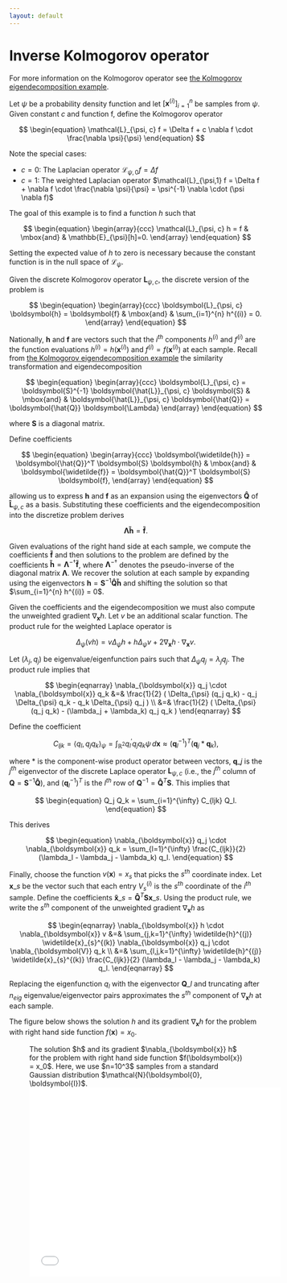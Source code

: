 ```yaml
---
layout: default
---
```


# Inverse Kolmogorov operator

For more information on the Kolmogorov operator see [the Kolmogorov eigendecomposition example](../Kolmogorov-eigendecomposition/description.md).

Let $\psi$ be a probability density function and let $\left[ \boldsymbol{x}^{(i)} \right]_{i=1}^{n}$ be samples from $\psi$. Given constant $c$ and function f, define the Kolmogorov operator

$$
\begin{equation}
  \mathcal{L}_{\psi, c} f = \Delta f + c \nabla f \cdot \frac{\nabla \psi}{\psi}
\end{equation}
$$

Note the special cases:
- $c=0$: The Laplacian operator $\mathcal{L}_{\psi,0} f = \Delta f$
- $c=1$: The weighted Laplacian operator $\mathcal{L}_{\psi,1} f = \Delta f + \nabla f \cdot \frac{\nabla \psi}{\psi} = \psi^{-1} \nabla \cdot (\psi \nabla f)$

The goal of this example is to find a function $h$ such that

$$
\begin{equation}
\begin{array}{ccc}
  \mathcal{L}_{\psi, c} h = f & \mbox{and} & \mathbb{E}_{\psi}[h]=0.
\end{array}
\end{equation}
$$

Setting the expected value of $h$ to zero is necessary because the constant function is in the null space of $\mathcal{L}_{\psi}$.

Given the discrete Kolmogorov operator $\boldsymbol{L}_{\psi, c}$, the discrete version of the problem is

$$
\begin{equation}
    \begin{array}{ccc}
       \boldsymbol{L}_{\psi, c} \boldsymbol{h} = \boldsymbol{f} & \mbox{and} & \sum_{i=1}^{n} h^{(i)} = 0.
    \end{array}
\end{equation}
$$

Nationally, $\boldsymbol{h}$ and $\boldsymbol{f}$ are vectors such that the $i^{th}$ components $h^{(i)}$ and $f^{(i)}$ are the function evaluations $h^{(i)} = h(\boldsymbol{x}^{(i)})$ and $f^{(i)} = f(\boldsymbol{x}^{(i)})$ at each sample. Recall from [the Kolmogorov eigendecomposition example](../Kolmogorov-eigendecomposition/description.md) the similarity transformation and eigendecomposition

$$
\begin{equation}
    \begin{array}{ccc}
        \boldsymbol{L}_{\psi, c} = \boldsymbol{S}^{-1} \boldsymbol{\hat{L}}_{\psi, c} \boldsymbol{S} & \mbox{and} & \boldsymbol{\hat{L}}_{\psi, c} \boldsymbol{\hat{Q}} = \boldsymbol{\hat{Q}} \boldsymbol{\Lambda}
    \end{array}
\end{equation}
$$

where $\boldsymbol{S}$ is a diagonal matrix.

Define coefficients

$$
\begin{equation}
    \begin{array}{ccc}
        \boldsymbol{\widetilde{h}} = \boldsymbol{\hat{Q}}^T \boldsymbol{S} \boldsymbol{h} & \mbox{and} & \boldsymbol{\widetilde{f}} = \boldsymbol{\hat{Q}}^T \boldsymbol{S} \boldsymbol{f},
    \end{array}
\end{equation}
$$

allowing us to express $\boldsymbol{h}$ and $\boldsymbol{f}$ as an expansion using the eigenvectors $\boldsymbol{\hat{Q}}$ of $\boldsymbol{\hat{L}}_{\psi, c}$ as a basis. Substituting these coefficients and the eigendecomposition into the discretize problem derives

$$
\begin{equation}
    \boldsymbol{\Lambda} \boldsymbol{\widetilde{h}} = \boldsymbol{\widetilde{f}}.
\end{equation}
$$

Given evaluations of the right hand side at each sample, we compute the coefficients $\boldsymbol{\widetilde{f}}$ and then solutions to the problem are defined by the coefficients $\boldsymbol{\widetilde{h}} = \boldsymbol{\Lambda}^{-\dagger} \boldsymbol{\widetilde{f}}$, where $\boldsymbol{\Lambda}^{-\dagger}$ denotes the pseudo-inverse of the diagonal matrix $\boldsymbol{\Lambda}$. We recover the solution at each sample by expanding using the eigenvectors $\boldsymbol{h} = \boldsymbol{S}^{-1} \boldsymbol{\hat{Q}} \boldsymbol{\widetilde{h}}$ and shifting the solution so that $\sum_{i=1}^{n} h^{(i)} = 0$.

Given the coefficients and the eigendecomposition we must also compute the unweighted gradient $\nabla_{\boldsymbol{x}} h$. Let $v$ be an additional scalar function. The product rule for the weighted Laplace operator is

$$
\begin{equation}
    \Delta_{\psi} (v h) = v \Delta_{\psi} h + h \Delta_{\psi} v + 2 \nabla_{\boldsymbol{x}} h \cdot \nabla_{\boldsymbol{x}} v.
\end{equation}
$$

Let $(\lambda_j, q_j)$ be eigenvalue/eigenfunction pairs such that $\Delta_{\psi} q_j = \lambda_j q_j$. The product rule implies that

$$
\begin{eqnarray}
    \nabla_{\boldsymbol{x}} q_j \cdot \nabla_{\boldsymbol{x}} q_k &=& \frac{1}{2} ( \Delta_{\psi} (q_j q_k) - q_j \Delta_{\psi} q_k - q_k \Delta_{\psi} q_j ) \\
    &=& \frac{1}{2} ( \Delta_{\psi} (q_j q_k) - (\lambda_j + \lambda_k) q_j q_k )
\end{eqnarray}
$$

Define the coefficient

$$
\begin{equation}
    C_{ljk} = \langle q_l, q_j q_k \rangle_{\psi} = \int_{\mathbb{R}^{2}} q_l^{\prime} q_j q_k \psi \, d\boldsymbol{x} \approx (\boldsymbol{q}_l^{-1})^T (\boldsymbol{q}_j * \boldsymbol{q}_k),
\end{equation}
$$

where $*$ is the component-wise product operator between vectors, $\boldsymbol{q}\_{j}$ is the $j^{th}$ eigenvector of the discrete Laplace operator $\boldsymbol{L}_{\psi, c}$ (i.e., the $j^{th}$ column of $\boldsymbol{Q} = \boldsymbol{S}^{-1} \boldsymbol{\hat{Q}}$), and $(\boldsymbol{q}_l^{-1})^T$ is the $l^{th}$ row of $\boldsymbol{Q}^{-1} = \boldsymbol{\hat{Q}}^T \boldsymbol{S}$. This implies that

$$
\begin{equation}
    Q_j Q_k = \sum_{i=1}^{\infty} C_{ljk} Q_l.
\end{equation}
$$

This derives

$$
\begin{equation}
    \nabla_{\boldsymbol{x}} q_j \cdot \nabla_{\boldsymbol{x}} q_k = \sum_{l=1}^{\infty} \frac{C_{ljk}}{2} (\lambda_l - \lambda_j - \lambda_k) q_l.
\end{equation}
$$

Finally, choose the function $v(\boldsymbol{x}) = x_s$ that picks the $s^{th}$ coordinate index. Let $\boldsymbol{x}\_s$ be the vector such that each entry $V_s^{(i)}$ is the $s^{th}$ coordinate of the $i^{th}$ sample. Define the coefficients $\boldsymbol{\widetilde{x}}\_s = \boldsymbol{\hat{Q}}^T \boldsymbol{S} \boldsymbol{x}\_s$. Using the product rule, we write the $s^{th}$ component of the unweighted gradient $\nabla_{\boldsymbol{x}} h$ as

$$
\begin{eqnarray}
    \nabla_{\boldsymbol{x}} h \cdot \nabla_{\boldsymbol{x}} v &=& \sum_{j,k=1}^{\infty} \widetilde{h}^{(j)} \widetilde{x}_{s}^{(k)} \nabla_{\boldsymbol{x}} q_j \cdot \nabla_{\boldsymbol{V}} q_k \\
    &=& \sum_{l,j,k=1}^{\infty} \widetilde{h}^{(j)} \widetilde{x}_{s}^{(k)} \frac{C_{ljk}}{2} (\lambda_l - \lambda_j - \lambda_k) q_l.
\end{eqnarray}
$$

Replacing the eigenfunction $q_l$ with the eigenvector $\boldsymbol{Q}\_l$ and truncating after $n_{eig}$ eigenvalue/eigenvector pairs approximates the $s^{th}$ component of $\nabla_{\boldsymbol{x}} h$ at each sample.

The figure below shows the solution $h$ and its gradient $\nabla_{\boldsymbol{x}} h$ for the problem with right hand side function $f(\boldsymbol{x}) = x_0$.

<figure>
<figcaption>The solution $h$ and its gradient $\nabla_{\boldsymbol{x}} h$ for the problem with right hand side function $f(\boldsymbol{x}) = x_0$. Here, we use $n=10^3$ samples from a standard Gaussian distribution $\mathcal{N}(\boldsymbol{0}, \boldsymbol{I})$.</figcaption>
<embed src="figures/Kolmogorov_inverse.pdf" width="500" height="375"
type="application/pdf">
</figure>
